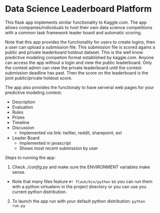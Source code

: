 # Data Science Leaderboard Platform
This flask app implements similar functionality to Kaggle.com. The app allows companies/individuals to host their own data science competitions with a common task framework leader board and automatic scoring.

Note that this app provides the functionality for users to create logins, then a user can upload a submission file. This submission file is scored agains a public and private leaderboard holdout dataset. This is the well know predictive modeling competion format established by kaggle.com. Anyone can access the app without a login and view the public leaderboard. Only the contest admin can view the private leaderboard until the contest submission deadline has past. Then the score on the leaderboard is the joint public/private holdout score.

The app also provides the functionaly to have serveral web pages for your predictive modeling contest:
* Description
* Evaluation
* Rules
* Prizes
* Timeline
* Discussion 
  * Implemented via link: twitter, reddit, sharepoint, ext
* Leader Board
  * Implemented in javascript
  * Shows most recent submission by user


Steps to running the app:

1. Check *./config.py* and make sure the ENVIRONMENT variables make sense.
  * Note that many files feature `#! flask/bin/python` so you can run them with a python virtualenv in the project directory or you can use you current python distribution.
2. To launch the app run with your default python distribution: `python run.py`

